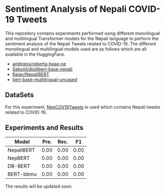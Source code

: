 # Sentiment Analysis of Nepali COVID-19 Tweets

This repository contains experiments performed using different monolingual and multilingual Transformer models for the Nepali language to perform the sentiment analysis of the Nepali Tweets related to 
COVID-19. The different monolingual and multilingual models used are as follows which are all available in the HuggingFace.
- [amitness/roberta-base-ne](https://huggingface.co/amitness/roberta-base-ne)
- [Sakonii/distilbert-base-nepali](https://huggingface.co/Sakonii/distilbert-base-nepali)
- [Rajan/NepaliBERT](https://huggingface.co/Rajan/NepaliBERT)
- [bert-base-multilingual-uncased](https://huggingface.co/bert-base-multilingual-uncased)


## DataSets

For this experiment, [NepCOV19Tweets](https://www.kaggle.com/datasets/mathew11111/nepcov19tweets) is used which contains Nepali tweets related to COVID-19.

## Experiments and Results


|Model |Pre. |Rec. |F1|
| --- | --- | --- | --- |
|NepaliBERT|0.00| 0.00| 0.00|
|NepBERT|0.00| 0.00 |0.00|
|DB-BERT|0.00 |0.00 |0.00|
|BERT-bbmu|0.00 |0.00 |0.00| 

The results will be updated soon.
